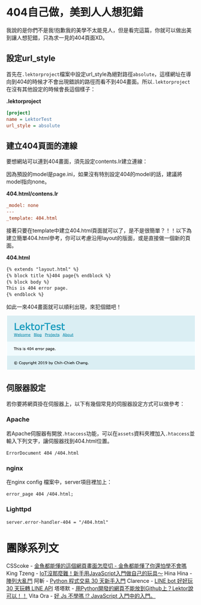 # 404自己做，美到人人想犯錯

我說的是你們不是我!抱歉我的美學不太能見人，但是看完這篇，你就可以做出美到讓人想犯錯，只為求一見的404頁面XD。

## 設定url_style

首先在`.lektorproject`檔案中設定url_style為絕對路徑`absolute`，這樣網址在導向到404的時候才不會出現錯誤的路徑而看不到404畫面。所以`.lektorproject`在沒有其他設定的時候會長這個樣子：

**.lektorproject**

```ini
[project]
name = LektorTest
url_style = absolute
```

## 建立404頁面的連線

要想網站可以連到404畫面，須先設定contents.lr建立連線：

因為預設的model是page.ini，如果沒有特別設定404的model的話，建議將model指向none。

**404.html/contens.lr**

```ini
_model: none
---
_template: 404.html
```

接著只要在template中建立404.html頁面就可以了，是不是很簡單？！！以下為建立簡單404.html參考，你可以考慮沿用layout的版面，或是直接做一個新的頁面。

**404.html**

```html
{% extends "layout.html" %}
{% block title %}404 page{% endblock %}
{% block body %}
This is 404 error page.
{% endblock %}
```

如此一來404畫面就可以順利出現，來犯個錯吧！

![image-20190929024958223](../assets/image-20190929024958223.png)

## 伺服器設定

若你要將網頁掛在伺服器上，以下有幾個常見的伺服器設定方式可以做參考：

### Apache

若Apache伺服器有開放`.htaccess`功能，可以在`assets`資料夾裡加入`.htaccess`並輸入下列文字，讓伺服器找到404.html位置。

```
ErrorDocument 404 /404.html
```

### nginx

在nginx config 檔案中，server項目裡加上：

```
error_page 404 /404.html;
```

### Lighttpd

```
server.error-handler-404 = "/404.html"
```

# 團隊系列文

CSScoke - [金魚都能懂的這個網頁畫面怎麼切 - 金魚都能懂了你還怕學不會嗎](https://ithelp.ithome.com.tw/users/20112550/ironman/2623)
King Tzeng - [IoT沒那麼難！新手用JavaScript入門做自己的玩具～](https://ithelp.ithome.com.tw/users/20103130/ironman/2125)
Hina Hina - [陣列大亂鬥](https://ithelp.ithome.com.tw/users/20120000/ironman/2256) 
阿斬 - [Python 程式交易 30 天新手入門](https://ithelp.ithome.com.tw/users/20120536/ironman/2571)
Clarence - [LINE bot 好好玩 30 天玩轉 LINE API](https://ithelp.ithome.com.tw/users/20117701/ironman/2634)
塔塔默 - [用Python開發的網頁不能放到Github上？Lektor說可以！！](https://ithelp.ithome.com.tw/users/20112552/ironman/2735)
Vita Ora - [好 Js 不學嗎 !? JavaScript 入門中的入門。](https://ithelp.ithome.com.tw/users/20112656/ironman/2782)